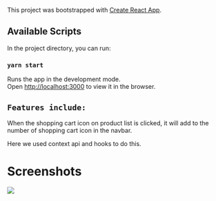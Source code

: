 This project was bootstrapped with [Create React App](https://github.com/facebook/create-react-app).

## Available Scripts

In the project directory, you can run:

### `yarn start`

Runs the app in the development mode.<br />
Open [http://localhost:3000](http://localhost:3000) to view it in the browser.


## `Features include:`

When the shopping cart icon on product list is clicked, 
it will add to the number of shopping cart icon in the navbar.

Here we used context api and hooks to do this.

# Screenshots

<img src="Screenshots/0.jpg">

